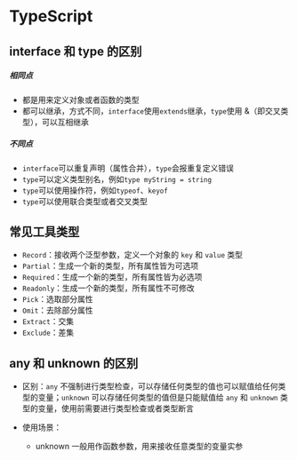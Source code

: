 # TypeScript

## interface 和 type 的区别

##### 相同点

- 都是用来定义对象或者函数的类型
- 都可以继承，方式不同，`interface`使用`extends`继承，`type`使用 &（即交叉类型），可以互相继承

##### 不同点

- `interface`可以重复声明（属性合并），`type`会报重复定义错误
- `type`可以定义类型别名，例如`type myString = string`
- `type`可以使用操作符，例如`typeof`、`keyof`
- `type`可以使用联合类型或者交叉类型

## 常见工具类型

- `Record`：接收两个泛型参数，定义一个对象的 `key` 和 `value` 类型
- `Partial`：生成一个新的类型，所有属性皆为可选项
- `Required`：生成一个新的类型，所有属性皆为必选项
- `Readonly`：生成一个新的类型，所有属性不可修改
- `Pick`：选取部分属性
- `Omit`：去除部分属性
- `Extract`：交集
- `Exclude`：差集

## any 和 unknown 的区别

- 区别：`any` 不强制进行类型检查，可以存储任何类型的值也可以赋值给任何类型的变量；`unknown` 可以存储任何类型的值但是只能赋值给 `any` 和 `unknown` 类型的变量，使用前需要进行类型检查或者类型断言

- 使用场景：
  - unknown 一般用作函数参数，用来接收任意类型的变量实参
